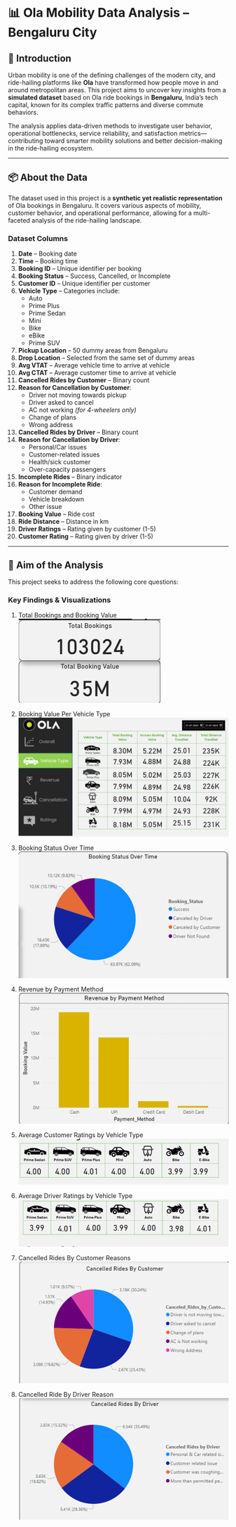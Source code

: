 # 📊 Ola Mobility Data Analysis – Bengaluru City

## 📝 Introduction

Urban mobility is one of the defining challenges of the modern city, and ride-hailing platforms like **Ola** have transformed how people move in and around metropolitan areas. This project aims to uncover key insights from a **simulated dataset** based on Ola ride bookings in **Bengaluru**, India’s tech capital, known for its complex traffic patterns and diverse commute behaviors.

The analysis applies data-driven methods to investigate user behavior, operational bottlenecks, service reliability, and satisfaction metrics—contributing toward smarter mobility solutions and better decision-making in the ride-hailing ecosystem.

---

## 📦 About the Data

The dataset used in this project is a **synthetic yet realistic representation** of Ola bookings in Bengaluru. It covers various aspects of mobility, customer behavior, and operational performance, allowing for a multi-faceted analysis of the ride-hailing landscape.

### Dataset Columns

1. **Date** – Booking date  
2. **Time** – Booking time  
3. **Booking ID** – Unique identifier per booking  
4. **Booking Status** – Success, Cancelled, or Incomplete  
5. **Customer ID** – Unique identifier per customer  
6. **Vehicle Type** – Categories include:  
   - Auto  
   - Prime Plus  
   - Prime Sedan  
   - Mini  
   - Bike  
   - eBike  
   - Prime SUV  
7. **Pickup Location** – 50 dummy areas from Bengaluru  
8. **Drop Location** – Selected from the same set of dummy areas  
9. **Avg VTAT** – Average vehicle time to arrive at vehicle  
10. **Avg CTAT** – Average customer time to arrive at vehicle  
11. **Cancelled Rides by Customer** – Binary count  
12. **Reason for Cancellation by Customer**:  
    - Driver not moving towards pickup  
    - Driver asked to cancel  
    - AC not working *(for 4-wheelers only)*  
    - Change of plans  
    - Wrong address  
13. **Cancelled Rides by Driver** – Binary count  
14. **Reason for Cancellation by Driver**:  
    - Personal/Car issues  
    - Customer-related issues  
    - Health/sick customer  
    - Over-capacity passengers  
15. **Incomplete Rides** – Binary indicator  
16. **Reason for Incomplete Ride**:  
    - Customer demand  
    - Vehicle breakdown  
    - Other issue  
17. **Booking Value** – Ride cost  
18. **Ride Distance** – Distance in km  
19. **Driver Ratings** – Rating given by customer (1-5)  
20. **Customer Rating** – Rating given by driver (1-5)

---

## 🎯 Aim of the Analysis

This project seeks to address the following core questions:

### Key Findings & Visualizations

1. Total Bookings and Booking Value  
   ![Booking Dashboard](Images/Booking%20value.png)  

2. Booking Value Per Vehicle Type  
   ![Booking Dashboard](Images/Booking%20Value%20Per%20Vehicle%20Type.png)  

3. Booking Status Over Time  
   ![Booking Dashboard](Images/pie.png)  

4. Revenue by Payment Method  
   ![Booking Dashboard](Images/payment%20method.png)  

5. Average Customer Ratings by Vehicle Type  
   ![Booking Dashboard](Images/Customer%20Rating%20for%20Each%20Vehhicle%20Type.png)  

6. Average Driver Ratings by Vehicle Type  
   ![Booking Dashboard](Images/Driver%20Rating.png)  

7. Cancelled Rides By Customer Reasons  
   ![Booking Dashboard](Images/cancellation%20reason-%20Customer.png)  

8. Cancelled Ride By Driver Reason  
   ![Booking Dashboard](Images/cancellation%20reason-%20driver.png)  
